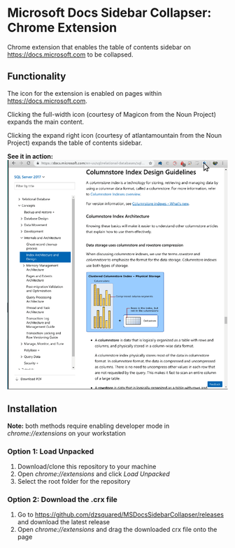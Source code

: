 # Microsoft Docs Sidebar Collapser: Chrome Extension

Chrome extension that enables the table of contents sidebar on https://docs.microsoft.com to be collapsed.

## Functionality
The icon for the extension is enabled on pages within https://docs.microsoft.com.

Clicking the full-width icon (courtesy of Magicon from the Noun Project) expands the main content.

Clicking the expand right icon (courtesy of atlantamountain from the Noun Project) expands the table of contents sidebar.

**See it in action:**
![Collapse and Expand](/images/Collapse_Revive.gif)

## Installation
**Note:** both methods require enabling developer mode in *chrome://extensions* on your workstation
### Option 1: Load Unpacked
1. Download/clone this repository to your machine
2. Open *chrome://extensions* and click *Load Unpacked*
3. Select the root folder for the repository

### Option 2: Download the .crx file
1. Go to https://github.com/dzsquared/MSDocsSidebarCollapser/releases and download the latest release
2. Open *chrome://extensions* and drag the downloaded crx file onto the page


